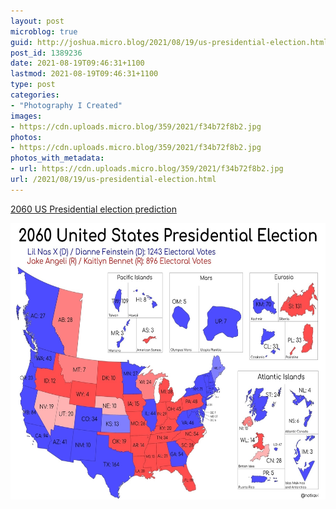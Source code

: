 ```yaml
---
layout: post
microblog: true
guid: http://joshua.micro.blog/2021/08/19/us-presidential-election.html
post_id: 1389236
date: 2021-08-19T09:46:31+1100
lastmod: 2021-08-19T09:46:31+1100
type: post
categories:
- "Photography I Created"
images:
- https://cdn.uploads.micro.blog/359/2021/f34b72f8b2.jpg
photos:
- https://cdn.uploads.micro.blog/359/2021/f34b72f8b2.jpg
photos_with_metadata:
- url: https://cdn.uploads.micro.blog/359/2021/f34b72f8b2.jpg
url: /2021/08/19/us-presidential-election.html
---
```

[2060 US Presidential election prediction](https://twitter.com/notkavi/status/1413894417664991245?s=21)

<img src="uploads/2021/f34b72f8b2.jpg" width="600" height="442" alt="" />
